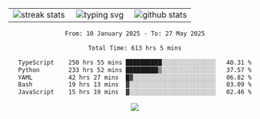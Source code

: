 <div align="center">
  <table style="border: none;" border="0" cellspacing="0" cellpadding="0">
    <tr>
      <td align="center" width="33%">
        <img src="https://github-readme-streak-stats.herokuapp.com/?user=kurtismassey&theme=tokyonight&hide_border=true" alt="streak stats" />
      </td>
      <td align="center" width="33%">
        <img src="https://readme-typing-svg.herokuapp.com/?font=Fira+Code&weight=600&size=15&duration=4000&pause=1000&color=00FF00&center=true&vCenter=true&random=false&width=150&lines=Hey%2C+I%27m+Kurtis!" alt="typing svg" />
      </td>
      <td align="center" width="33%">
        <img src="https://github-readme-stats.vercel.app/api?username=kurtismassey&show_icons=true&theme=tokyonight&hide_title=true" alt="github stats" />
      </td>
    </tr>
  </table>
</div>
<div align="center">

<!--START_SECTION:waka-->

```txt
From: 10 January 2025 - To: 27 May 2025

Total Time: 613 hrs 5 mins

TypeScript    250 hrs 55 mins ██████████░░░░░░░░░░░░░░░   40.31 %
Python        233 hrs 52 mins █████████▒░░░░░░░░░░░░░░░   37.57 %
YAML          42 hrs 27 mins  █▓░░░░░░░░░░░░░░░░░░░░░░░   06.82 %
Bash          19 hrs 13 mins  ▓░░░░░░░░░░░░░░░░░░░░░░░░   03.09 %
JavaScript    15 hrs 19 mins  ▓░░░░░░░░░░░░░░░░░░░░░░░░   02.46 %
```

<!--END_SECTION:waka-->

  <img src="https://github-readme-activity-graph.vercel.app/graph?username=kurtismassey&theme=tokyo-night&hide_border=true&custom_title=Contribution%20Graph" />

</div>